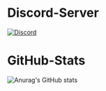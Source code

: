 # Discord-Server
[![Discord](https://img.shields.io/discord/898766854552690789?label=Ninunity&logo=discord&style=for-the-badge)](https://snasy.de/go/ninunity)

# GitHub-Stats
![Anurag's GitHub stats](https://github-readme-stats.vercel.app/api?username=snasyde&theme=tokyonight&show_icons=true)
